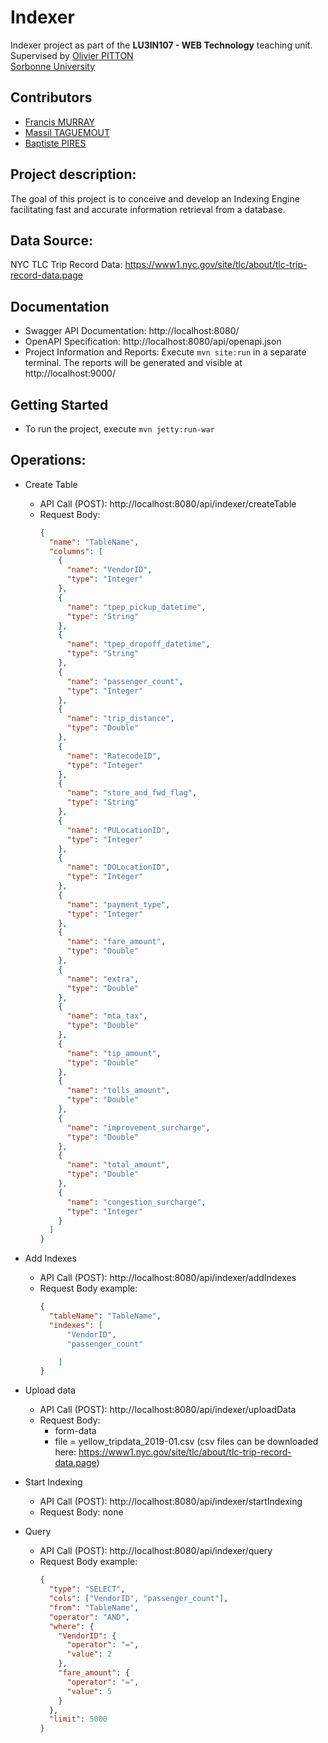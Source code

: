 # Indexer

Indexer project as part of the **LU3IN107 - WEB Technology** teaching unit.\
Supervised by [Olivier PITTON](https://www.linkedin.com/in/olivier-pitton-42604960/)\
[Sorbonne University](http://www.sorbonne-universite.fr/)

## Contributors

- [Francis MURRAY](mailto:franciswmurray@gmail.com)
- [Massil TAGUEMOUT](mailto:massitaguemout@gmail.com)
- [Baptiste PIRES](mailto:baptiste.pires37@gmail.com)

## Project description:

The goal of this project is to conceive and develop an Indexing Engine facilitating fast and accurate information retrieval from a database.

## Data Source:

NYC TLC Trip Record Data: https://www1.nyc.gov/site/tlc/about/tlc-trip-record-data.page


## Documentation

- Swagger API Documentation: http://localhost:8080/
- OpenAPI Specification: http://localhost:8080/api/openapi.json
- Project Information and Reports: Execute `mvn site:run` in a separate terminal. The reports will be generated and visible at http://localhost:9000/

## Getting Started

- To run the project, execute `mvn jetty:run-war`

## Operations:

- Create Table
  - API Call (POST): http://localhost:8080/api/indexer/createTable
  * Request Body:
    ```json
    {
      "name": "TableName",
      "columns": [
        {
          "name": "VendorID",
          "type": "Integer"
        },
        {
          "name": "tpep_pickup_datetime",
          "type": "String"
        },
        {
          "name": "tpep_dropoff_datetime",
          "type": "String"
        },
        {
          "name": "passenger_count",
          "type": "Integer"
        },
        {
          "name": "trip_distance",
          "type": "Double"
        },
        {
          "name": "RatecodeID",
          "type": "Integer"
        },
        {
          "name": "store_and_fwd_flag",
          "type": "String"
        },
        {
          "name": "PULocationID",
          "type": "Integer"
        },
        {
          "name": "DOLocationID",
          "type": "Integer"
        },
        {
          "name": "payment_type",
          "type": "Integer"
        },
        {
          "name": "fare_amount",
          "type": "Double"
        },
        {
          "name": "extra",
          "type": "Double"
        },
        {
          "name": "mta_tax",
          "type": "Double"
        },
        {
          "name": "tip_amount",
          "type": "Double"
        },
        {
          "name": "tolls_amount",
          "type": "Double"
        },
        {
          "name": "improvement_surcharge",
          "type": "Double"
        },
        {
          "name": "total_amount",
          "type": "Double"
        },
        {
          "name": "congestion_surcharge",
          "type": "Integer"
        }
      ]
    }
    ```

- Add Indexes
  - API Call (POST): http://localhost:8080/api/indexer/addIndexes
  * Request Body example:
    ```json
    {
      "tableName": "TableName",
      "indexes": [
          "VendorID", 
          "passenger_count"

        ]
    }
    ```

- Upload data
  - API Call (POST): http://localhost:8080/api/indexer/uploadData
  * Request Body: 
    * form-data
    *   file = yellow_tripdata_2019-01.csv (csv files can be downloaded here: https://www1.nyc.gov/site/tlc/about/tlc-trip-record-data.page)

- Start Indexing
  - API Call (POST): http://localhost:8080/api/indexer/startIndexing
  * Request Body: none

- Query
  - API Call (POST): http://localhost:8080/api/indexer/query
  * Request Body example:
    ```json
    {
      "type": "SELECT",
      "cols": ["VendorID", "passenger_count"],
      "from": "TableName",
      "operator": "AND",
      "where": {
        "VendorID": {
          "operator": "=",
          "value": 2
        },
        "fare_amount": {
          "operator": "=",
          "value": 5
        }
      },
      "limit": 5000
    }
    ```
